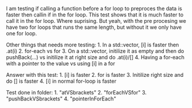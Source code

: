 I am testing if calling a function before a for loop to preproces the data is faster then callin if in the for loop.
This test shows that it is much faster to call it in the for loop. Where suprising. 
But yeah, with the pre procesing we have two for loops that runs the same length, but without it we only have one for loop.


Other things that needs more testing:
    1. In a std::vector, [i] is faster then .at(i)
    2. for-each vs for
    3. On a std::vector, initilize it as empty and then do pushBack(...) vs initilize it at right size and do .at(i)/[]
    4. Having a for-each with a pointer to the value vs using [i] in a for

Answer with this test:
    1. [i] is faster
    2. for is faster
    3. Initilize right size and do [] is faster
    4. [i] in normal for-loop is faster

Test done in folder:
    1. "atVSbrackets"
    2. "forEachVSfor"
    3. "pushBackVSbrackets"
    4. "pointerInForEach"
